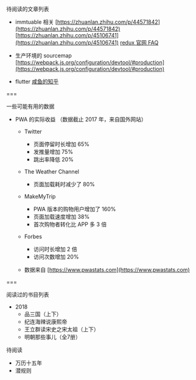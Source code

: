 待阅读的文章列表

* immtuable 相关
  [https://zhuanlan.zhihu.com/p/44571842](https://zhuanlan.zhihu.com/p/44571842)
  [https://zhuanlan.zhihu.com/p/45106741](https://zhuanlan.zhihu.com/p/45106741)
  [redux 官网 FAQ](https://redux.js.org/faq/immutabledata#why-is-immutability-required-by-redux)

* 生产环境的 sourcemap
  [https://webpack.js.org/configuration/devtool/#production](https://webpack.js.org/configuration/devtool/#production)

* flutter
  [咸鱼的知乎](https://www.zhihu.com/collection/253384895)

===

一些可能有用的数据

* PWA 的实际收益 （数据截止 2017 年，来自国外网站）
    * Twitter
        * 页面停留时长增加 65%
        * 发推量增加 75%
        * 跳出率降低 20%

    * The Weather Channel
        * 页面加载耗时减少了 80%

    * MakeMyTrip
        * PWA 版本的购物用户增加了 160%
        * 页面加载速度增加 38%
        * 首次购物者转化比 APP 多 3 倍

    * Forbes
        * 访问时长增加 2 倍
        * 访问次数增加 20%

    * 数据来自 [https://www.pwastats.com](https://www.pwastats.com)

===

阅读过的书目列表

* 2018
    * 品三国（上下）
    * 纪连海辣说康熙帝
    * 王立群读宋史之宋太祖（上下）
    * 明朝那些事儿（全7册）

待阅读

* 万历十五年
* 潜规则
